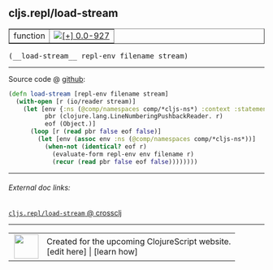 ## cljs.repl/load-stream



 <table border="1">
<tr>
<td>function</td>
<td><a href="https://github.com/cljsinfo/cljs-api-docs/tree/0.0-927"><img valign="middle" alt="[+] 0.0-927" title="Added in 0.0-927" src="https://img.shields.io/badge/+-0.0--927-lightgrey.svg"></a> </td>
</tr>
</table>


 <samp>
(__load-stream__ repl-env filename stream)<br>
</samp>

---







Source code @ [github](https://github.com/clojure/clojurescript/blob/r1236/src/clj/cljs/repl.clj#L91-L100):

```clj
(defn load-stream [repl-env filename stream]
  (with-open [r (io/reader stream)]
    (let [env {:ns (@comp/namespaces comp/*cljs-ns*) :context :statement :locals {}}
          pbr (clojure.lang.LineNumberingPushbackReader. r)
          eof (Object.)]
      (loop [r (read pbr false eof false)]
        (let [env (assoc env :ns (@comp/namespaces comp/*cljs-ns*))]
          (when-not (identical? eof r)
            (evaluate-form repl-env env filename r)
            (recur (read pbr false eof false))))))))
```

<!--
Repo - tag - source tree - lines:

 <pre>
clojurescript @ r1236
└── src
    └── clj
        └── cljs
            └── <ins>[repl.clj:91-100](https://github.com/clojure/clojurescript/blob/r1236/src/clj/cljs/repl.clj#L91-L100)</ins>
</pre>

-->

---



###### External doc links:

[`cljs.repl/load-stream` @ crossclj](http://crossclj.info/fun/cljs.repl/load-stream.html)<br>

---

 <table>
<tr><td>
<img valign="middle" align="right" width="48px" src="http://i.imgur.com/Hi20huC.png">
</td><td>
Created for the upcoming ClojureScript website.<br>
[edit here] | [learn how]
</td></tr></table>

[edit here]:https://github.com/cljsinfo/cljs-api-docs/blob/master/cljsdoc/cljs.repl_load-stream.cljsdoc
[learn how]:https://github.com/cljsinfo/cljs-api-docs/wiki/cljsdoc-files

<!--

This information was too distracting to show to readers, but I'll leave it
commented here since it is helpful to:

- pretty-print the data used to generate this document
- and show how to retrieve that data



The API data for this symbol:

```clj
{:ns "cljs.repl",
 :name "load-stream",
 :type "function",
 :signature ["[repl-env filename stream]"],
 :source {:code "(defn load-stream [repl-env filename stream]\n  (with-open [r (io/reader stream)]\n    (let [env {:ns (@comp/namespaces comp/*cljs-ns*) :context :statement :locals {}}\n          pbr (clojure.lang.LineNumberingPushbackReader. r)\n          eof (Object.)]\n      (loop [r (read pbr false eof false)]\n        (let [env (assoc env :ns (@comp/namespaces comp/*cljs-ns*))]\n          (when-not (identical? eof r)\n            (evaluate-form repl-env env filename r)\n            (recur (read pbr false eof false))))))))",
          :title "Source code",
          :repo "clojurescript",
          :tag "r1236",
          :filename "src/clj/cljs/repl.clj",
          :lines [91 100]},
 :full-name "cljs.repl/load-stream",
 :full-name-encode "cljs.repl_load-stream",
 :history [["+" "0.0-927"]]}

```

Retrieve the API data for this symbol:

```clj
;; from Clojure REPL
(require '[clojure.edn :as edn])
(-> (slurp "https://raw.githubusercontent.com/cljsinfo/cljs-api-docs/catalog/cljs-api.edn")
    (edn/read-string)
    (get-in [:symbols "cljs.repl/load-stream"]))
```

-->

